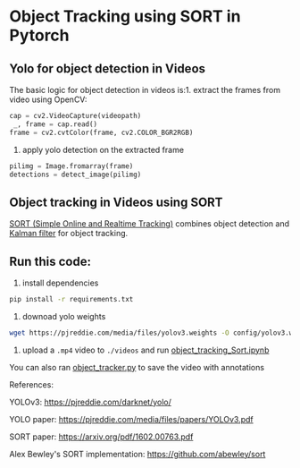 # Object Tracking using SORT in Pytorch

## Yolo for object detection in Videos

The basic logic for object detection in videos is:1. extract the frames from video using OpenCV:

```python
cap = cv2.VideoCapture(videopath)
 _, frame = cap.read()
frame = cv2.cvtColor(frame, cv2.COLOR_BGR2RGB)
```
1. apply yolo detection on the extracted frame

```python
pilimg = Image.fromarray(frame)
detections = detect_image(pilimg)
```
## Object tracking in Videos using SORT
[SORT (Simple Online and Realtime Tracking)](https://arxiv.org/pdf/1602.00763.pdf) combines object detection and [Kalman filter](https://en.wikipedia.org/wiki/Kalman_filter) for object tracking. 

## Run this code:
1. install dependencies
```bash
pip install -r requirements.txt
```
1. downoad yolo weights
```bash
wget https://pjreddie.com/media/files/yolov3.weights -O config/yolov3.weights
```
1. upload a `.mp4` video to `./videos` and run [object_tracking_Sort.ipynb](./object_tracking_Sort.ipynb)

You can also ran [object_tracker.py](./object_tracker.py) to save the video with annotations


References:

YOLOv3: https://pjreddie.com/darknet/yolo/

YOLO paper: https://pjreddie.com/media/files/papers/YOLOv3.pdf

SORT paper: https://arxiv.org/pdf/1602.00763.pdf

Alex Bewley's SORT implementation: https://github.com/abewley/sort
